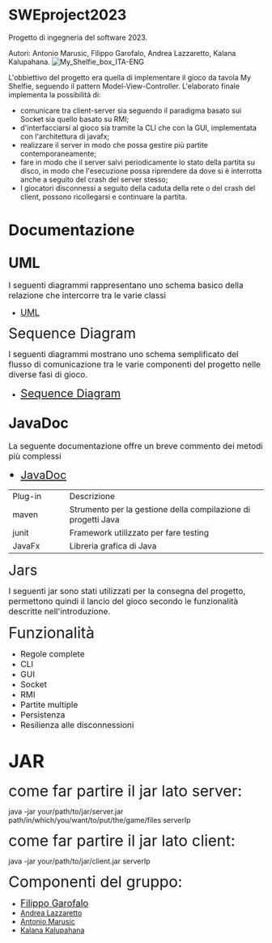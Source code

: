 # SWEproject2023

Progetto di ingegneria del software 2023.

Autori: Antonio Marusic, Filippo Garofalo, Andrea Lazzaretto, Kalana Kalupahana.
![My_Shelfie_box_ITA-ENG](https://user-images.githubusercontent.com/125985963/225013658-63a3e78f-3a04-4e8c-925b-2873ff4c31c5.png)
<p>L&apos;obbiettivo del progetto era quella di implementare il gioco da tavola My Shelfie, seguendo il pattern Model-View-Controller. L&apos;elaborato finale implementa la possibilit&agrave; di: &nbsp;&nbsp;</p>
<ul>
    <li>comunicare tra client-server sia seguendo il paradigma basato sui Socket sia quello basato su RMI; &nbsp;&nbsp;</li>
    <li>d&apos;interfacciarsi al gioco sia tramite la CLI che con la GUI, implementata con l&apos;architettura di javafx; &nbsp;&nbsp;</li>
    <li>realizzare il server in modo che possa gestire pi&ugrave; partite contemporaneamente; &nbsp;&nbsp;</li>
    <li>fare in modo che il server salvi periodicamente lo stato della partita su disco, in modo che l&apos;esecuzione possa riprendere da dove si &egrave; interrotta anche a seguito del crash del server stesso; &nbsp;</li>
    <li>I giocatori disconnessi a seguito della caduta della rete o del crash del client, possono ricollegarsi e continuare la partita. &nbsp;&nbsp;</li>
</ul>
<h1><span style="font-size: 30px;">Documentazione</span></h1>
<h2><span style="font-size: 28px;">UML</span></h2>
<p><span style="font-size: 16px;">I seguenti diagrammi rappresentano uno schema basico della relazione che intercorre tra le varie classi</span></p>
<ul>
    <li><span style="font-size: 17px;"><a href="https://github.com/FilippoGarofalo/ing-sw-2023-Garofalo-Lazzaretto-Kalupahana-Marusic/tree/main/derivables/UML">UML</a></span></li>
</ul>
<p><span style="font-size: 28px;">Sequence Diagram</span></p>
<p><span style="font-size: 16px;">I seguenti diagrammi mostrano uno schema semplificato del flusso di comunicazione tra le varie componenti del progetto nelle diverse fasi di gioco.</span></p>
<ul>
    <li><span style="font-size: 22px;"><a href="https://github.com/FilippoGarofalo/ing-sw-2023-Garofalo-Lazzaretto-Kalupahana-Marusic/tree/main/derivables/Sequence_diagrams">Sequence Diagram</a></span></li>
</ul>
<h2><span style="font-size: 28px;">JavaDoc</span></h2>
<p><span style="font-size: 16px;">La seguente documentazione offre un breve commento dei metodi pi&ugrave; complessi&nbsp;</span></p>
<ul>
    <li style="font-size: 22px;"><a href="https://github.com/FilippoGarofalo/ing-sw-2023-Garofalo-Lazzaretto-Kalupahana-Marusic/tree/main/javadoc">JavaDoc</a></li>
</ul>
<table style="width: 100%;">
    <tbody>
        <tr>
            <td style="width: 22.2654%;">Plug-in</td>
            <td style="width: 77.5491%;">Descrizione</td>
        </tr>
        <tr>
            <td style="width: 22.2654%;">maven</td>
            <td style="width: 77.5491%;">Strumento per la gestione della compilazione di progetti Java&nbsp;</td>
        </tr>
        <tr>
            <td style="width: 22.2654%;">junit</td>
            <td style="width: 77.5491%;">Framework utilizzato per fare testing</td>
        </tr>
        <tr>
            <td style="width: 22.2654%;">JavaFx</td>
            <td style="width: 77.5491%;">Libreria grafica di Java</td>
        </tr>
    </tbody>
</table>
<p><span style="font-size: 28px;">Jars</span></p>
<p><span style="font-size: 16px;">I seguenti jar sono stati utilizzati per la consegna del progetto, permettono quindi il lancio del gioco secondo le funzionalit&agrave; descritte nell&apos;introduzione.</span></p>
<p><span style="font-size: 30px;">Funzionalit&agrave;</span></p>
<ul>
    <li><span style="font-size: 16px;">Regole complete</span></li>
    <li><span style="font-size: 16px;">CLI</span></li>
    <li><span style="font-size: 16px;">GUI</span></li>
    <li><span style="font-size: 16px;">Socket</span></li>
    <li><span style="font-size: 16px;">RMI</span></li>
    <li><span style="font-size: 16px;">Partite multiple</span></li>
    <li><span style="font-size: 16px;">Persistenza</span></li>
    <li><span style="font-size: 16px;">Resilienza alle disconnessioni</span></li>
</ul>

<h1><span style="font-size: 36px;">JAR</span></h1>
<p><span style="font-size: 30px;">come far partire il jar lato server:</span></p>
<p><a>java -jar your/path/to/jar/server.jar path/in/which/you/want/to/put/the/game/files serverIp</a></p>
<p><span style="font-size: 30px;">come far partire il jar lato client:</span></p>
<p><a>java -jar your/path/to/jar/client.jar serverIp</a></p>

<p><span style="font-size: 30px;">Componenti del gruppo:</span></p>
<ul>
    <li><span style="font-size: 18px;"><a href="https://github.com/FilippoGarofalo">Filippo Garofalo</a></span></li>
    <li><a href="https://github.com/andrealazzaretto">Andrea Lazzaretto</a></li>
    <li><a href="https://github.com/AnteMarusic">Antonio Marusic</a></li>
    <li><a href="https://github.com/kala1221">Kalana Kalupahana</a></li>
</ul>
<p><br></p>
